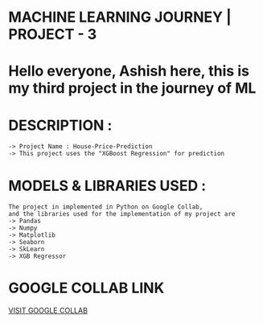 # MACHINE LEARNING JOURNEY | PROJECT - 3

# Hello everyone, Ashish here, this is my third project in the journey of ML

# DESCRIPTION :
    -> Project Name : House-Price-Prediction
    -> This project uses the "XGBoost Regression" for prediction
    
# MODELS & LIBRARIES USED :
    The project in implemented in Python on Google Collab,
    and the libraries used for the implementation of my project are
    -> Pandas
    -> Numpy
    -> Matplotlib
    -> Seaborn
    -> SkLearn
    -> XGB Regressor
    
# GOOGLE COLLAB LINK
[VISIT GOOGLE COLLAB](https://colab.research.google.com/drive/149vcyYgQ3U8b0_qKYGsNOvRy8jrFOU3E#scrollTo=cjQcnF-bwKJP)
